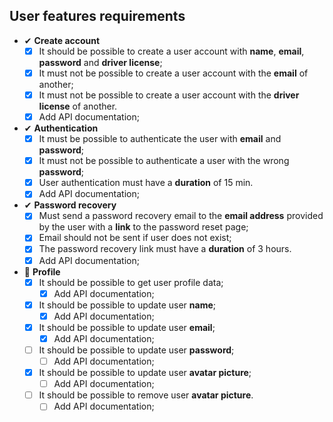 ## User features requirements

- ✔ **Create account**
  - [x] It should be possible to create a user account with **name**, **email**, **password** and **driver license**;
  - [x] It must not be possible to create a user account with the **email** of another;
  - [x] It must not be possible to create a user account with the **driver license** of another.
  - [x] Add API documentation;

- ✔ **Authentication**
  - [x] It must be possible to authenticate the user with **email** and **password**;
  - [x] It must not be possible to authenticate a user with the wrong **password**;
  - [x] User authentication must have a **duration** of 15 min.
  - [x] Add API documentation;

- ✔ **Password recovery**
  - [x] Must send a password recovery email to the **email address** provided by the user with a **link** to the password reset page;
  - [x] Email should not be sent if user does not exist;
  - [x] The password recovery link must have a **duration** of 3 hours.
  - [x] Add API documentation;

- 📅 **Profile**
  - [x] It should be possible to get user profile data;
    - [x] Add API documentation;
  - [x] It should be possible to update user **name**;
    - [x] Add API documentation;
  - [x] It should be possible to update user **email**;
    - [x] Add API documentation;
  - [ ] It should be possible to update user **password**;
    - [ ] Add API documentation;
  - [x] It should be possible to update user **avatar picture**;
    - [ ] Add API documentation;
  - [ ] It should be possible to remove user **avatar picture**.
    - [ ] Add API documentation;
